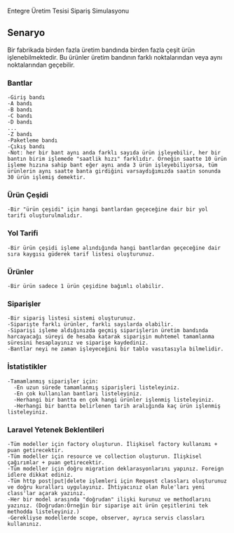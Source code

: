 Entegre Üretim Tesisi Sipariş Simulasyonu

## Senaryo
Bir fabrikada birden fazla üretim bandında birden fazla çeşit ürün işlenebilmektedir. 
Bu ürünler üretim bandının farklı noktalarından veya aynı noktalarından geçebilir.

### Bantlar
    -Giriş bandı
    -A bandı 
    -B bandı
    -C bandı
    -D bandı
    ...
    -Z bandı
    -Paketleme bandı
    -Çıkış bandı
    -Not: her bir bant aynı anda farklı sayıda ürün işleyebilir, her bir bantın birim işlemede "saatlik hızı" farklıdır. Örneğin saatte 10 ürün işleme hızına sahip bant eğer aynı anda 3 ürün işleyebiliyorsa, tüm ürünlerin aynı saatte banta girdiğini varsaydığımızda saatin sonunda 30 ürün işlemiş demektir.

### Ürün Çeşidi
    -Bir "ürün çeşidi" için hangi bantlardan geçeceğine dair bir yol tarifi oluşturulmalıdır.

### Yol Tarifi
    -Bir ürün çeşidi işleme alındığında hangi bantlardan geçeceğine dair sıra kaygısı güderek tarif listesi oluşturunuz.

### Ürünler
    -Bir ürün sadece 1 ürün çeşidine bağımlı olabilir.

### Siparişler
    -Bir sipariş listesi sistemi oluşturunuz.
    -Siparişte farklı ürünler, farklı sayılarda olabilir.
    -Siparişi işleme aldığınızda geçmiş siparişlerin üretim bandında harcayacağı süreyi de hesaba katarak siparişin muhtemel tamamlanma süresini hesaplayınız ve siparişe kaydediniz.
    -Bantlar neyi ne zaman işleyeceğini bir tablo vasıtasıyla bilmelidir.

### İstatistikler
    -Tamamlanmış siparişler için:
      -En uzun sürede tamamlanmış siparişleri listeleyiniz.
      -En çok kullanılan bantları listeleyiniz.
      -Herhangi bir bantta en çok hangi ürünler işlenmiş listeleyiniz.
      -Herhangi bir bantta belirlenen tarih aralığında kaç ürün işlenmiş listeleyiniz.

### Laravel Yetenek Beklentileri
    -Tüm modeller için factory oluşturun. İlişkisel factory kullanımı + puan getirecektir.
    -Tüm modeller için resource ve collection oluşturun. İlişkisel çağırımlar + puan getirecektir.
    -Tüm modeller için doğru migration deklarasyonlarını yapınız. Foreign idlere dikkat ediniz.
    -Tüm http post|put|delete işlemleri için Request classları oluşturunuz ve doğru kuralları uygulayınız. İhtiyacınız olan Rule'ları yeni class'lar açarak yazınız.
    -Her bir model arasında "doğrudan" ilişki kurunuz ve methodlarını yazınız. (Doğrudan:Örneğin bir siparişe ait ürün çeşitlerini tek methodda listeleyiniz.)
    -Gerekliyse modellerde scope, observer, ayrıca servis classları kullanınız.
